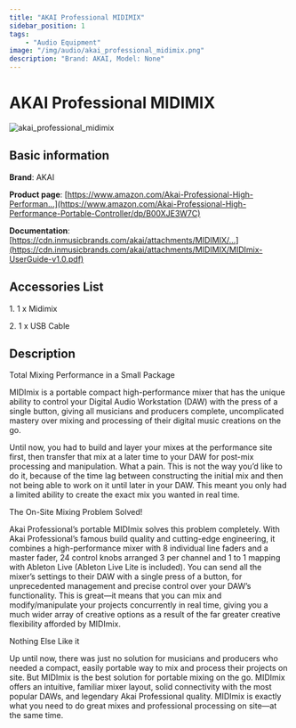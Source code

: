 ```yaml
---
title: "AKAI Professional MIDIMIX"
sidebar_position: 1
tags:
    - "Audio Equipment"
image: "/img/audio/akai_professional_midimix.png"
description: "Brand: AKAI, Model: None"
---
```

# AKAI Professional MIDIMIX

![akai_professional_midimix](/img/audio/akai_professional_midimix.png)

## Basic information

**Brand**: AKAI

**Product page**: [https://www.amazon.com/Akai-Professional-High-Performan...](https://www.amazon.com/Akai-Professional-High-Performance-Portable-Controller/dp/B00XJE3W7C)

**Documentation**: [https://cdn.inmusicbrands.com/akai/attachments/MIDIMIX/...](https://cdn.inmusicbrands.com/akai/attachments/MIDIMIX/MIDImix-UserGuide-v1.0.pdf)

## Accessories List

1\. 1 x Midimix

 2\. 1 x USB Cable

## Description

Total Mixing Performance in a Small Package



MIDImix is a portable compact high\-performance mixer that has the unique ability to control your Digital Audio Workstation \(DAW\) with the press of a single button, giving all musicians and producers complete, uncomplicated mastery over mixing and processing of their digital music creations on the go\.



Until now, you had to build and layer your mixes at the performance site first, then transfer that mix at a later time to your DAW for post\-mix processing and manipulation\. What a pain\. This is not the way you’d like to do it, because of the time lag between constructing the initial mix and then not being able to work on it until later in your DAW\. This meant you only had a limited ability to create the exact mix you wanted in real time\.



The On\-Site Mixing Problem Solved\! 



Akai Professional’s portable MIDImix solves this problem completely\. With Akai Professional’s famous build quality and cutting\-edge engineering, it combines a high\-performance mixer with 8 individual line faders and a master fader, 24 control knobs arranged 3 per channel and 1 to 1 mapping with Ableton Live \(Ableton Live Lite is included\)\. You can send all the mixer’s settings to their DAW with a single press of a button, for unprecedented management and precise control over your DAW’s functionality\. This is great—it means that you can mix and modify/manipulate your projects concurrently in real time, giving you a much wider array of creative options as a result of the far greater creative flexibility afforded by MIDImix\.



Nothing Else Like it



Up until now, there was just no solution for musicians and producers who needed a compact, easily portable way to mix and process their projects on site\. But MIDImix is the best solution for portable mixing on the go\.  MIDImix offers an intuitive, familiar mixer layout, solid connectivity with the most popular DAWs, and legendary Akai Professional quality\. MIDImix is exactly what you need to do great mixes and professional processing on site—at the same time\.

